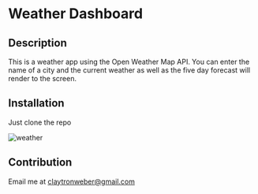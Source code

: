 # Weather Dashboard
  ## Description
  This is a weather app using the Open Weather Map API. You can enter the name of a city and the current weather as well as the five day forecast will render to the screen.


  ## Installation
  Just clone the repo

  ![weather](https://user-images.githubusercontent.com/39349564/178080963-120b24e3-db1b-4f93-bae5-142e7b9a9b55.PNG)


  ## Contribution
  Email me at claytronweber@gmail.com
